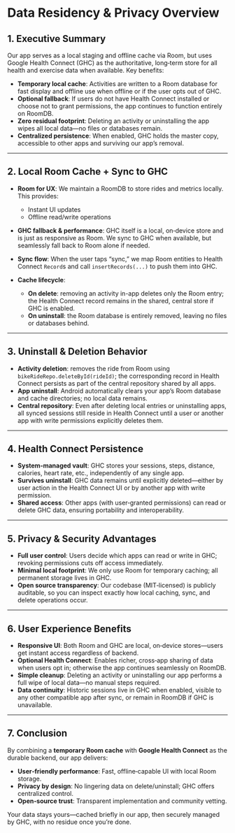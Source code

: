 # Data Residency & Privacy Overview

## 1. Executive Summary

Our app serves as a local staging and offline cache via Room, but uses Google Health Connect (GHC)
as the authoritative,
long‑term store for all health and exercise data when available. Key benefits:

* **Temporary local cache**: Activities are written to a Room database for fast display and offline
  use when offline or if the user opts out of GHC.
* **Optional fallback**: If users do not have Health Connect installed or choose not to grant
  permissions, the app continues to function entirely on RoomDB.
* **Zero residual footprint**: Deleting an activity or uninstalling the app wipes all local data—no
  files or databases remain.
* **Centralized persistence**: When enabled, GHC holds the master copy, accessible to other apps and
  surviving our app’s removal.

---

## 2. Local Room Cache + Sync to GHC

* **Room for UX**: We maintain a RoomDB to store rides and metrics locally. This provides:

    * Instant UI updates
    * Offline read/write operations
* **GHC fallback & performance**: GHC itself is a local, on‑device store and is just as responsive
  as Room. We sync to GHC when available, but seamlessly fall back to Room alone if needed.
* **Sync flow**: When the user taps “sync,” we map Room entities to Health Connect `Record`s and
  call `insertRecords(...)` to push them into GHC.
* **Cache lifecycle**:

    * **On delete**: removing an activity in-app deletes only the Room entry; the Health Connect
      record remains in the shared, central store if GHC is enabled.
    * **On uninstall**: the Room database is entirely removed, leaving no files or databases behind.

---

## 3. Uninstall & Deletion Behavior

* **Activity deletion**: removes the ride from Room using `bikeRideRepo.deleteById(rideId)`; the
  corresponding record in Health Connect persists as part of the central repository shared by all
  apps.
* **App uninstall**: Android automatically clears your app’s Room database and cache directories; no
  local data remains.
* **Central repository**: Even after deleting local entries or uninstalling apps, all synced
  sessions still reside in Health Connect until a user or another app with write permissions
  explicitly deletes them.

---

## 4. Health Connect Persistence

* **System‑managed vault**: GHC stores your sessions, steps, distance, calories, heart rate, etc.,
  independently of any single app.
* **Survives uninstall**: GHC data remains until explicitly deleted—either by user action in the
  Health Connect UI or by another app with write permission.
* **Shared access**: Other apps (with user‑granted permissions) can read or delete GHC data,
  ensuring portability and interoperability.

---

## 5. Privacy & Security Advantages

* **Full user control**: Users decide which apps can read or write in GHC; revoking permissions cuts
  off access immediately.
* **Minimal local footprint**: We only use Room for temporary caching; all permanent storage lives
  in GHC.
* **Open source transparency**: Our codebase (MIT‑licensed) is publicly auditable, so you can
  inspect exactly how local caching, sync, and delete operations occur.

---

## 6. User Experience Benefits

* **Responsive UI**: Both Room and GHC are local, on‑device stores—users get instant access
  regardless of backend.
* **Optional Health Connect**: Enables richer, cross‑app sharing of data when users opt in;
  otherwise the app continues seamlessly on RoomDB.
* **Simple cleanup**: Deleting an activity or uninstalling our app performs a full wipe of local
  data—no manual steps required.
* **Data continuity**: Historic sessions live in GHC when enabled, visible to any other compatible
  app after sync, or remain in RoomDB if GHC is unavailable.

---

## 7. Conclusion

By combining a **temporary Room cache** with **Google Health Connect** as the durable backend, our
app delivers:

* **User‑friendly performance**: Fast, offline‑capable UI with local Room storage.
* **Privacy by design**: No lingering data on delete/uninstall; GHC offers centralized control.
* **Open‑source trust**: Transparent implementation and community vetting.

Your data stays yours—cached briefly in our app, then securely managed by GHC, with no residue once
you’re done.

